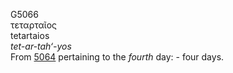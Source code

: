 <body>
  <p>G5066<br>  τεταρταῖος  <br> tetartaios  <br><i>tet-ar-tah‘-yos </i><br>From <a href="g5064.htm">5064</a>  pertaining to the <i>fourth</i> day: - four days.<br></p>
 </body>